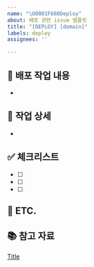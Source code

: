 ```yaml
---
name: "\U0001F680Deploy"
about: 배포 관련 issue 템플릿
title: "[DEPLOY] [domain]"
labels: deploy
assignees: ''

---
```


## 📌 배포 작업 내용
- 

## 📝 작업 상세
- 

## ✅ 체크리스트

- [ ] 
- [ ]
- [ ]

## 📍 ETC.


## 📚 참고 자료
[Title](https://...)
